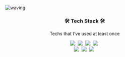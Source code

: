 ![waving](https://capsule-render.vercel.app/api?type=waving&color=timeGradient&text=Welcome%20to&fontAlignY=35&fontSize=80&height=220&animation=fadeIn&desc=Yoon's%20repository&descAlignY=53)

<h3 align="center">🛠 Tech Stack 🛠</h3>

<p align="center"> Techs that I've used at least once </p>

<p align="center">
  <img src="https://img.shields.io/badge/Python-C1AEEE?style=flat-square&logo=Python&logoColor=white"/></a>&nbsp 
  <img src="https://img.shields.io/badge/-c-CD426B?style=flat-square&logo=C&logoColor=white"/></a>&nbsp 
  <img src="https://img.shields.io/badge/-c++-black?style=flat-square&logo=c%2B%2B&logoColor=white"/></a>&nbsp 
  <img src="https://img.shields.io/badge/Javascript-ffb13b?style=flat-square&logo=javascript&logoColor=white"/></a>&nbsp
  <br />
  <img src="https://img.shields.io/badge/css-EF904C?style=flat-square&logo=css3&logoColor=white"/></a>&nbsp
  <img src="https://img.shields.io/badge/TypeScript-3178c6?style=flat-square&logo=TypeScript&logoColor=white"/></a>&nbsp
  <img src="https://img.shields.io/badge/Java-78EFAD?style=flat-square&logo=Java&logoColor=white"/></a>&nbsp


<!--
**nakevin96/nakevin96** is a ✨ _special_ ✨ repository because its `README.md` (this file) appears on your GitHub profile.

Here are some ideas to get you started:

- 🔭 I’m currently working on ...
- 🌱 I’m currently learning ...
- 👯 I’m looking to collaborate on ...
- 🤔 I’m looking for help with ...
- 💬 Ask me about ...
- 📫 How to reach me: ...
- 😄 Pronouns: ...
- ⚡ Fun fact: ...
-->
